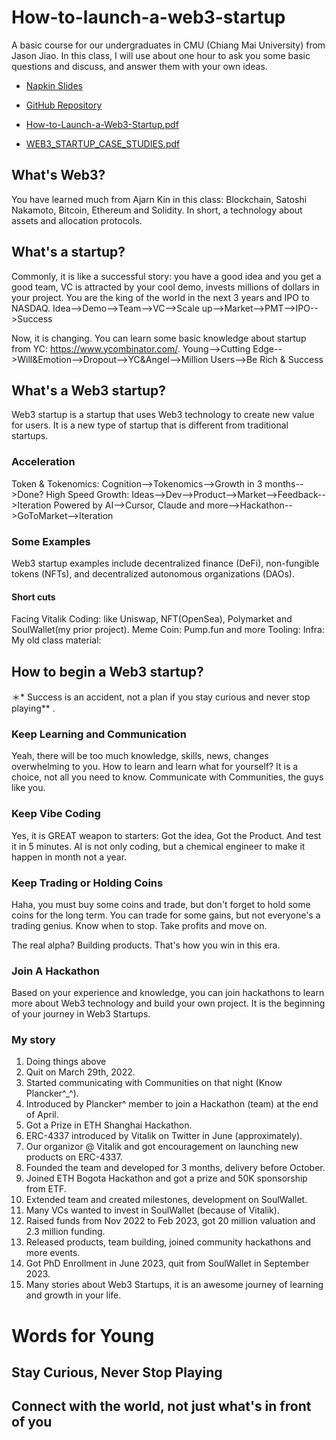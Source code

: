 # How-to-launch-a-web3-startup
A basic course for our undergraduates in CMU (Chiang Mai University) from Jason Jiao.
In this class, I will use about one hour to ask you some basic questions and discuss, and answer them with your own ideas.
- [Napkin Slides](https://app.napkin.ai/page/CgoiCHByb2Qtb25lEiwKBFBhZ2UaJDIwZjQzMDhmLTA3OTUtNGQyMi1hYjZlLWM5YzE1NTY0ZGQ1Yg?s=1)

- [GitHub Repository](https://github.com/jhfnetboy/How-to-launch-a-web3-startup)

- [How-to-Launch-a-Web3-Startup.pdf](How-to-Launch-a-Web3-Startup.pdf)
- [WEB3_STARTUP_CASE_STUDIES.pdf](WEB3_STARTUP_CASE_STUDIES.pdf)

## What's Web3?
You have learned much from Ajarn Kin in this class: Blockchain, Satoshi Nakamoto, Bitcoin, Ethereum and Solidity. In short, a technology about assets and allocation protocols.

## What's a startup?
Commonly, it is like a successful story: you have a good idea and you get a good team, VC is attracted by your cool demo, invests millions of dollars in your project. You are the king of the world in the next 3 years and IPO to NASDAQ.
Idea-->Demo-->Team-->VC-->Scale up-->Market-->PMT-->IPO-->Success

Now, it is changing.
You can learn some basic knowledge about startup from YC: https://www.ycombinator.com/.
Young-->Cutting Edge-->Will&Emotion-->Dropout-->YC&Angel-->Million Users-->Be Rich & Success

## What's a Web3 startup?
Web3 startup is a startup that uses Web3 technology to create new value for users. It is a new type of startup that is different from traditional startups.

### Acceleration
Token & Tokenomics: Cognition-->Tokenomics-->Growth in 3 months-->Done?
High Speed Growth: Ideas-->Dev-->Product-->Market-->Feedback-->Iteration
Powered by AI-->Cursor, Claude and more-->Hackathon-->GoToMarket-->Iteration

### Some Examples
Web3 startup examples include decentralized finance (DeFi), non-fungible tokens (NFTs), and decentralized autonomous organizations (DAOs).

#### Short cuts
Facing Vitalik Coding: like Uniswap, NFT(OpenSea), Polymarket and SoulWallet(my prior project).
Meme Coin: Pump.fun and more
Tooling:
Infra:
My old class material:

## How to begin a Web3 startup?
＊* Success is an accident, not a plan if you stay curious and never stop playing** .
### Keep Learning and Communication
Yeah, there will be too much knowledge, skills, news, changes overwhelming to you. How to learn and learn what for yourself? It is a choice, not all you need to know.
Communicate with Communities, the guys like you.

### Keep Vibe Coding
Yes, it is GREAT weapon to starters: Got the idea, Got the Product.
And test it in 5 minutes.
AI is not only coding, but a chemical engineer to make it happen in month not a year.
### Keep Trading or Holding Coins
Haha, you must buy some coins and trade, but don't forget to hold some coins for the long term.
You can trade for some gains, but not everyone's a trading genius.
Know when to stop. Take profits and move on.

The real alpha? Building products. That's how you win in this era.


### Join A Hackathon
Based on your experience and knowledge, you can join hackathons to learn more about Web3 technology and build your own project. It is the beginning of your journey in Web3 Startups.

### My story
1. Doing things above
2. Quit on March 29th, 2022.
3. Started communicating with Communities on that night (Know Plancker^_^).
4. Introduced by Plancker^ member to join a Hackathon (team) at the end of April.
5. Got a Prize in ETH Shanghai Hackathon.
6. ERC-4337 introduced by Vitalik on Twitter in June (approximately).
7. Our organizor @ Vitalik and got encouragement on launching new products on ERC-4337.
8. Founded the team and developed for 3 months, delivery before October.
9. Joined ETH Bogota Hackathon and got a prize and 50K sponsorship from ETF.
10. Extended team and created milestones, development on SoulWallet.
11. Many VCs wanted to invest in SoulWallet (because of Vitalik).
12. Raised funds from Nov 2022 to Feb 2023, got 20 million valuation and 2.3 million funding.
13. Released products, team building, joined community hackathons and more events.
14. Got PhD Enrollment in June 2023, quit from SoulWallet in September 2023.
15. Many stories about Web3 Startups, it is an awesome journey of learning and growth in your life.

# Words for Young
## Stay Curious, Never Stop Playing
## Connect with the world, not just what's in front of you
